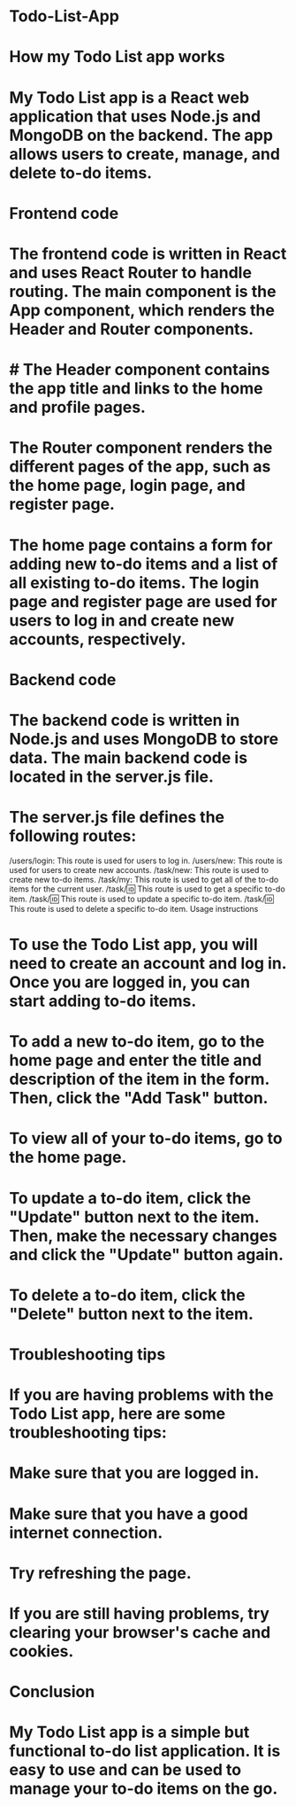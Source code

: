 # Todo-List-App

# How my Todo List app works

# My Todo List app is a React web application that uses Node.js and MongoDB on the backend. The app allows users to create, manage, and delete to-do items.

# Frontend code

# The frontend code is written in React and uses React Router to handle routing. The main component is the App component, which renders the Header and Router components.

# # The Header component contains the app title and links to the home and profile pages.

# The Router component renders the different pages of the app, such as the home page, login page, and register page.

# The home page contains a form for adding new to-do items and a list of all existing to-do items. The login page and register page are used for users to log in and create new accounts, respectively.

# Backend code

# The backend code is written in Node.js and uses MongoDB to store data. The main backend code is located in the server.js file.

# The server.js file defines the following routes:

/users/login: This route is used for users to log in.
/users/new: This route is used for users to create new accounts.
/task/new: This route is used to create new to-do items.
/task/my: This route is used to get all of the to-do items for the current user.
/task/:id: This route is used to get a specific to-do item.
/task/:id: This route is used to update a specific to-do item.
/task/:id: This route is used to delete a specific to-do item.
Usage instructions

# To use the Todo List app, you will need to create an account and log in. Once you are logged in, you can start adding to-do items.

# To add a new to-do item, go to the home page and enter the title and description of the item in the form. Then, click the "Add Task" button.

# To view all of your to-do items, go to the home page.

# To update a to-do item, click the "Update" button next to the item. Then, make the necessary changes and click the "Update" button again.

# To delete a to-do item, click the "Delete" button next to the item.

# Troubleshooting tips

# If you are having problems with the Todo List app, here are some troubleshooting tips:

# Make sure that you are logged in.

# Make sure that you have a good internet connection.

# Try refreshing the page.

# If you are still having problems, try clearing your browser's cache and cookies.

# Conclusion

# My Todo List app is a simple but functional to-do list application. It is easy to use and can be used to manage your to-do items on the go.
